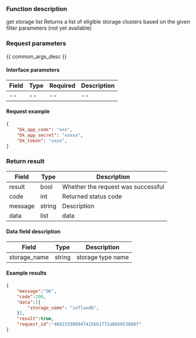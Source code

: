 ### Function description

get storage list
Returns a list of eligible storage clusters based on the given filter parameters (not yet available)

### Request parameters

{{ common_args_desc }}

#### Interface parameters

| Field | Type | Required | Description |
| ---- | ---- | ---- | ---- |
| --   | --   | --   | --   |

#### Request example

```json
{
    "bk_app_code": "xxx",
    "bk_app_secret": "xxxxx",
    "bk_token": "xxxx",
}
```

### Return result

| Field | Type | Description |
| ------- | ------ | ------------ |
| result | bool | Whether the request was successful |
| code | int | Returned status code |
| message | string | Description |
| data    | list   | data         |

#### Data field description

| Field | Type | Description |
| ------------ | ------ | ------------ |
| storage_name | string | storage type name |

#### Example results

```json
{
    "message":"OK",
    "code":200,
    "data":[{
        "storage_name": "influxdb",
    }],
    "result":true,
    "request_id":"408233306947415bb1772a86b9536867"
}
```
